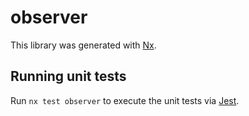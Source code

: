# observer

This library was generated with [Nx](https://nx.dev).

## Running unit tests

Run `nx test observer` to execute the unit tests via [Jest](https://jestjs.io).
